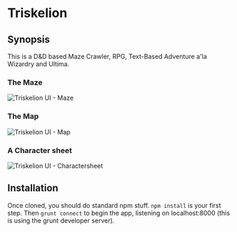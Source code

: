 # Triskelion

## Synopsis

This is a D&D based Maze Crawler, RPG, Text-Based Adventure a'la Wizardry and Ultima.

### The Maze
![Triskelion UI - Maze](./maze.png "Triskelion UI - Maze")

### The Map
![Triskelion UI - Map](./map.png "Triskelion UI - Map")

### A Character sheet
![Triskelion UI - Charactersheet](./charactersheetswarm.png "Triskelion UI - Charactersheet")

## Installation

Once cloned, you should do standard npm stuff. `npm install` is your first step. Then `grunt connect` to begin the app,
listening on localhost:8000 (this is using the grunt developer server).

